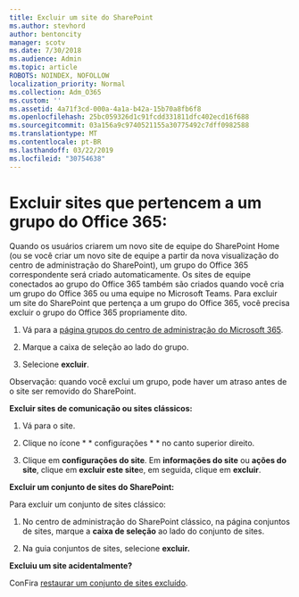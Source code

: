 ```yaml
---
title: Excluir um site do SharePoint
ms.author: stevhord
author: bentoncity
manager: scotv
ms.date: 7/30/2018
ms.audience: Admin
ms.topic: article
ROBOTS: NOINDEX, NOFOLLOW
localization_priority: Normal
ms.collection: Adm_O365
ms.custom: ''
ms.assetid: 4a71f3cd-000a-4a1a-b42a-15b70a8fb6f8
ms.openlocfilehash: 25bc059326d1c91fcdd331811dfc402ecd16f688
ms.sourcegitcommit: 03a156a9c9740521155a30775492c7dff0982588
ms.translationtype: MT
ms.contentlocale: pt-BR
ms.lasthandoff: 03/22/2019
ms.locfileid: "30754638"
---
```

# <a name="delete-sites-that-belong-to-an-office-365-group"></a>Excluir sites que pertencem a um grupo do Office 365:

Quando os usuários criarem um novo site de equipe do SharePoint Home (ou se você criar um novo site de equipe a partir da nova visualização do centro de administração do SharePoint), um grupo do Office 365 correspondente será criado automaticamente. Os sites de equipe conectados ao grupo do Office 365 também são criados quando você cria um grupo do Office 365 ou uma equipe no Microsoft Teams. Para excluir um site do SharePoint que pertença a um grupo do Office 365, você precisa excluir o grupo do Office 365 propriamente dito. 
  
1. Vá para a [página grupos do centro de administração do Microsoft 365](https://portal.office.com/adminportal/home#/groups).
    
2. Marque a caixa de seleção ao lado do grupo.
    
3. Selecione **excluir**.
    
Observação: quando você exclui um grupo, pode haver um atraso antes de o site ser removido do SharePoint.
  
**Excluir sites de comunicação ou sites clássicos:**

1. Vá para o site.
  
2. Clique no ícone * * configurações * * no canto superior direito. 
  
3. Clique em **configurações do site**. Em **informações do site** ou **ações do site**, clique em **excluir este site**e, em seguida, clique em **excluir**.
  
**Excluir um conjunto de sites do SharePoint:**

Para excluir um conjunto de sites clássico:
  
1. No centro de administração do SharePoint clássico, na página conjuntos de sites, marque a **caixa de seleção** ao lado do conjunto de sites. 
    
2. Na guia conjuntos de sites, selecione **excluir.**
    
**Excluiu um site acidentalmente?**

ConFira [restaurar um conjunto de sites excluído](https://go.microsoft.com/fwlink/?linkid=867660).
  

